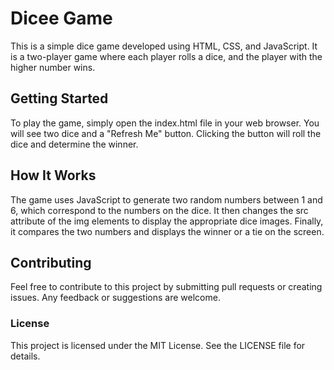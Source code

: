 # Dicee Game

This is a simple dice game developed using HTML, CSS, and JavaScript. It is a two-player game where each player rolls a dice, and the player with the higher number wins.

## Getting Started

To play the game, simply open the index.html file in your web browser. You will see two dice and a "Refresh Me" button. Clicking the button will roll the dice and determine the winner.

## How It Works

The game uses JavaScript to generate two random numbers between 1 and 6, which correspond to the numbers on the dice. It then changes the src attribute of the img elements to display the appropriate dice images. Finally, it compares the two numbers and displays the winner or a tie on the screen.

## Contributing

Feel free to contribute to this project by submitting pull requests or creating issues. Any feedback or suggestions are welcome.

### License

This project is licensed under the MIT License. See the LICENSE file for details.

